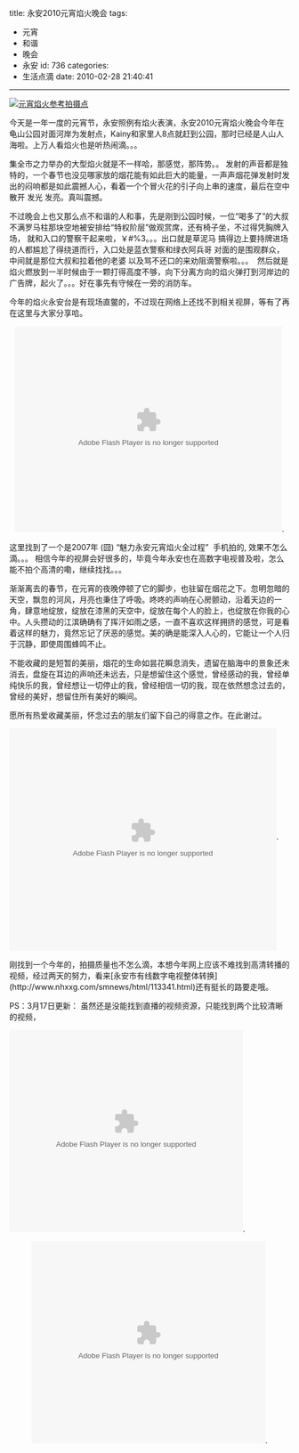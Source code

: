title: 永安2010元宵焰火晚会
tags:
  - 元宵
  - 和谐
  - 晚会
  - 永安
id: 736
categories:
  - 生活点滴
date: 2010-02-28 21:40:41
---

[![](http://a.kainy.cn/201002/%E7%A6%8F%E5%BB%BA%E6%B0%B8%E5%AE%892010%E5%85%83%E5%AE%B5%E7%84%B0%E7%81%AB.jpg "元宵焰火参考拍摄点")](http://a.kainy.cn/201002/%E7%A6%8F%E5%BB%BA%E6%B0%B8%E5%AE%892010%E5%85%83%E5%AE%B5%E7%84%B0%E7%81%AB.jpg)

今天是一年一度的元宵节，永安照例有焰火表演，永安2010元宵焰火晚会今年在龟山公园对面河岸为发射点，Kainy和家里人8点就赶到公园，那时已经是人山人海啦。上万人看焰火也是听热闹滴。。。<!--more-->

集全市之力举办的大型焰火就是不一样哈，那感觉，那阵势。。 发射的声音都是独特的，一个春节也没见哪家放的烟花能有如此巨大的能量，一声声烟花弹发射时发出的闷响都是如此震撼人心，看着一个个冒火花的引子向上串的速度，最后在空中散开 发光 发亮。真叫震撼。

不过晚会上也又那么点不和谐的人和事，先是刚到公园时候，一位“喝多了”的大叔不满罗马柱那块空地被安排给“特权阶层”做观赏席，还有椅子坐，不过得凭胸牌入场， 就和入口的警察干起来啦，￥#%3。。。出口就是草泥马 搞得边上要持牌进场的人都尴尬了得绕道而行，入口处是蓝衣警察和绿衣阿兵哥 对面的是围观群众，中间就是那位大叔和拉着他的老婆 以及骂不还口的来劝阻滴警察啦。。。  然后就是焰火燃放到一半时候由于一颗打得高度不够，向下分离方向的焰火弹打到河岸边的广告牌，起火了。。。好在事先有守候在一旁的消防车。

今年的焰火永安台是有现场直鳖的，不过现在网络上还找不到相关视屏，等有了再在这里与大家分享哈。

<div style="text-align: center;"><object id="ssss" classid="clsid:d27cdb6e-ae6d-11cf-96b8-444553540000" width="480" height="370" codebase="http://download.macromedia.com/pub/shockwave/cabs/flash/swflash.cab#version=6,0,40,0"><param name="allowScriptAccess" value="always" /><param name="src" value="http://p.you.video.sina.com.cn/player/outer_player.swf?auto=1&amp;vid=1484427&amp;uid=1280902715" /><param name="name" value="ssss" /><param name="allowfullscreen" value="true" /><embed id="ssss" type="application/x-shockwave-flash" width="480" height="370" src="http://p.you.video.sina.com.cn/player/outer_player.swf?auto=1&amp;vid=1484427&amp;uid=1280902715" allowfullscreen="true" name="ssss" allowscriptaccess="always"></embed></object>.</div>

这里找到了一个是2007年 (囧) “魅力永安元宵焰火全过程”  手机拍的, 效果不怎么滴。。。 相信今年的视屏会好很多的，毕竟今年永安也在高数字电视普及啦，怎么能不拍个高清的嘞，继续找找。。。

渐渐离去的春节，在元宵的夜晚停顿了它的脚步，也驻留在烟花之下。忽明忽暗的天空，飘忽的河风，月亮也秉住了呼吸。咚咚的声响在心房颤动，沿着天边的一角，肆意地绽放，绽放在漆黑的天空中，绽放在每个人的脸上，也绽放在你我的心中。人头攒动的江滨确确有了挥汗如雨之感，一直不喜欢这样拥挤的感觉，可是看着这样的魅力，竟然忘记了厌恶的感觉。美的确是能深入人心的，它能让一个人归于沉静，即使周围蜂鸣不止。

不能收藏的是短暂的美丽，烟花的生命如昙花瞬息消失，遗留在脑海中的景象还未消去，盘旋在耳边的声响还未远去，只是想留住这个感觉，曾经感动的我，曾经单纯快乐的我，曾经想让一切停止的我，曾经相信一切的我，现在依然想念过去的，曾经的美好，想留住所有美好的瞬间。

愿所有热爱收藏美丽，怀念过去的朋友们留下自己的得意之作。在此谢过。

<object classid="clsid:d27cdb6e-ae6d-11cf-96b8-444553540000" width="480" height="400" codebase="http://download.macromedia.com/pub/shockwave/cabs/flash/swflash.cab#version=6,0,40,0"><param name="align" value="middle" /><param name="src" value="http://player.youku.com/player.php/sid/XMTU1MDMxMDU2/v.swf" /><param name="quality" value="high" /><embed type="application/x-shockwave-flash" width="480" height="400" src="http://player.youku.com/player.php/sid/XMTU1MDMxMDU2/v.swf" quality="high" align="middle"></embed></object>.

<p style="text-align: left;">刚找到一个今年的，拍摄质量也不怎么滴，本想今年网上应该不难找到高清转播的视频，经过两天的努力，看来[永安市有线数字电视整体转换](http://www.nhxxg.com/smnews/html/113341.html)还有挺长的路要走哦。

PS：3月17日更新： 虽然还是没能找到直播的视频资源，只能找到两个比较清晰的视频，

<object classid="clsid:d27cdb6e-ae6d-11cf-96b8-444553540000" width="420" height="363" codebase="http://download.macromedia.com/pub/shockwave/cabs/flash/swflash.cab#version=6,0,40,0"><param name="allowFullScreen" value="true" /><param name="allowscriptaccess" value="always" /><param name="wmode" value="opaque" /><param name="src" value="http://www.tudou.com/v/U94YkMxvnwk" /><param name="allowfullscreen" value="true" /><embed type="application/x-shockwave-flash" width="420" height="363" src="http://www.tudou.com/v/U94YkMxvnwk" wmode="opaque" allowscriptaccess="always" allowfullscreen="true"></embed></object>.

<p style="text-align: center;">

<p style="text-align: center;"><object classid="clsid:d27cdb6e-ae6d-11cf-96b8-444553540000" width="420" height="363" codebase="http://download.macromedia.com/pub/shockwave/cabs/flash/swflash.cab#version=6,0,40,0"><param name="allowFullScreen" value="true" /><param name="allowscriptaccess" value="always" /><param name="wmode" value="opaque" /><param name="src" value="http://www.tudou.com/v/3_aR09HfXsE" /><param name="allowfullscreen" value="true" /><embed type="application/x-shockwave-flash" width="420" height="363" src="http://www.tudou.com/v/3_aR09HfXsE" wmode="opaque" allowscriptaccess="always" allowfullscreen="true"></embed></object>.